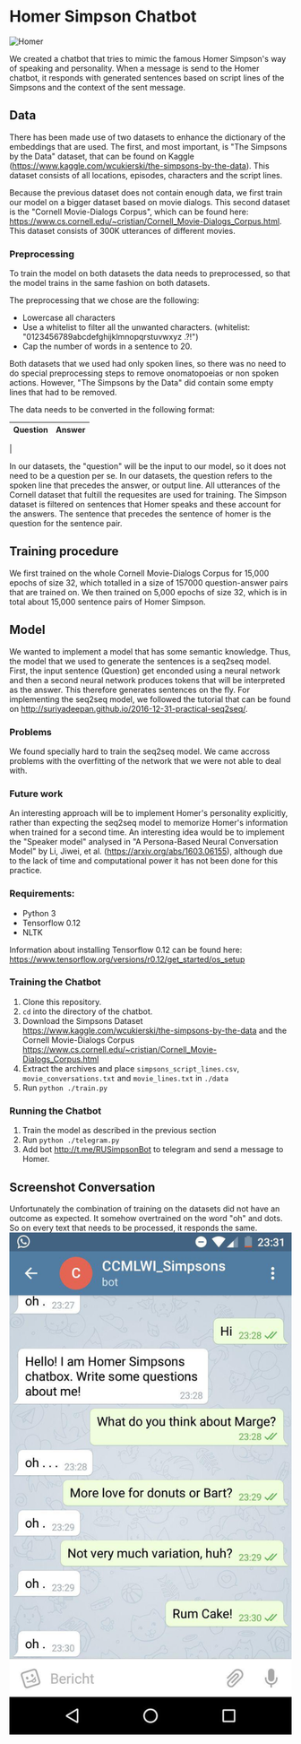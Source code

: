 # Homer Simpson Chatbot
![Homer](https://t5.rbxcdn.com/ada14fa25d160f31ad9bec419dec2d9e)

We created a chatbot that tries to mimic the famous Homer Simpson's way of speaking and personality. When a message is send to the Homer chatbot, it responds with generated sentences based on script lines of the Simpsons and the context of the sent message.

## Data
There has been made use of two datasets to enhance the dictionary of the embeddings that are used. The first, and most important, is "The Simpsons by the Data" dataset, that can be found on Kaggle (https://www.kaggle.com/wcukierski/the-simpsons-by-the-data). This dataset consists of all locations, episodes, characters and the script lines.

Because the previous dataset does not contain enough data, we first train our model on a bigger dataset based on movie dialogs. This second dataset is the "Cornell Movie-Dialogs Corpus", which can be found here: https://www.cs.cornell.edu/~cristian/Cornell_Movie-Dialogs_Corpus.html. This dataset consists of 300K utterances of different movies.


### Preprocessing
To train the model on both datasets the data needs to preprocessed, so that the model trains in the same fashion on both datasets.

The preprocessing that we chose are the following:
- Lowercase all characters
- Use a whitelist to filter all the unwanted characters. (whitelist: "0123456789abcdefghijklmnopqrstuvwxyz .?!")
- Cap the number of words in a sentence to 20.

Both datasets that we used had only spoken lines, so there was no need to do special preprocessing steps to remove onomatopoeias or non spoken actions. However, "The Simpsons by the Data" did contain some empty lines that had to be removed.


The data needs to be converted in the following format:

**Question** | **Answer**
---|---
| 


In our datasets, the "question" will be the input to our model, so it does not need to be a question per se. In our datasets, the question refers to the spoken line that precedes the answer, or output line.
All utterances of the Cornell dataset that fultill the requesites are used for training. The Simpson dataset is filtered on sentences that Homer speaks and these account for the answers. The sentence that precedes the sentence of homer is the question for the sentence pair.



## Training procedure
We first trained on the whole Cornell Movie-Dialogs Corpus for 15,000 epochs of size 32, which totalled in a size of 157000 question-answer pairs that are trained on. We then trained on 5,000 epochs of size 32, which is in total about 15,000 sentence pairs of Homer Simpson.


## Model
We wanted to implement a model that has some semantic knowledge. Thus, the model that we used to generate the sentences is a seq2seq model. First, the input sentence (Question) get enconded using a neural network and then a second neural network produces tokens that will be interpreted as the answer. This therefore generates sentences on the fly. For implementing the seq2seq model, we followed the tutorial that can be found on http://suriyadeepan.github.io/2016-12-31-practical-seq2seq/. 


### Problems
We found specially hard to train the seq2seq model. We came accross problems with the overfitting of the network that we were not able to deal with. 

### Future work
An interesting approach will be to implement Homer's personality explicitly, rather than expecting the seq2seq model to memorize Homer's information when trained for a second time. An interesting idea would be to implement the "Speaker model" analysed in "A Persona-Based Neural Conversation Model" by Li, Jiwei, et al. (https://arxiv.org/abs/1603.06155), although due to the lack of time and computational power it has not been done for this practice.

### Requirements:
- Python 3
- Tensorflow 0.12
- NLTK

Information about installing Tensorflow 0.12 can be found here:
https://www.tensorflow.org/versions/r0.12/get_started/os_setup


### Training the Chatbot
1. Clone this repository.
2. `cd` into the directory of the chatbot.
2. Download the Simpsons Dataset https://www.kaggle.com/wcukierski/the-simpsons-by-the-data and the Cornell Movie-Dialogs Corpus https://www.cs.cornell.edu/~cristian/Cornell_Movie-Dialogs_Corpus.html
3. Extract the archives and place `simpsons_script_lines.csv`, `movie_conversations.txt` and `movie_lines.txt` in `./data`
4. Run `python ./train.py`

### Running the Chatbot
1. Train the model as described in the previous section
2. Run `python ./telegram.py`
3. Add bot http://t.me/RUSimpsonBot to telegram and send a message to Homer.

## Screenshot Conversation
Unfortunately the combination of training on the datasets did not have an outcome as expected. It somehow overtrained on the word "oh" and dots. So on every text that needs to be processed, it responds the same.
![screenshot](screenshot.jpg)

